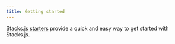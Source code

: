 ```yaml
---
title: Getting started
---
```


[Stacks.js starters](https://docs.hiro.so/stacksjs-starters) provide a quick and easy way to get started with Stacks.js.
